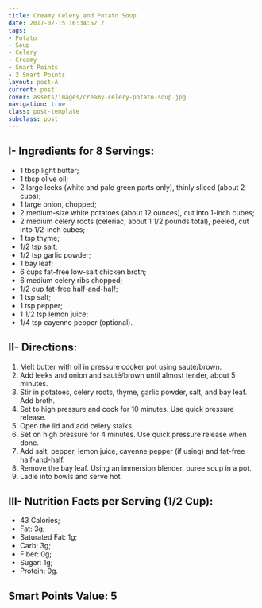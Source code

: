 ```yaml
---
title: Creamy Celery and Potato Soup
date: 2017-02-15 16:34:52 Z
tags:
- Potato
- Soup
- Celery
- Creamy
- Smart Points
- 2 Smart Points
layout: post-A
current: post
cover: assets/images/creamy-celery-potato-soup.jpg
navigation: true
class: post-template
subclass: post
---
```


## I- Ingredients for 8 Servings:
* 1 tbsp light butter;
* 1 tbsp olive oil;
* 2 large leeks (white and pale green parts only), thinly sliced (about 2 cups);
* 1 large onion, chopped;
* 2 medium-size white potatoes (about 12 ounces), cut into 1-inch cubes;
* 2 medium celery roots (celeriac; about 1 1/2 pounds total), peeled, cut into 1/2-inch cubes;
* 1 tsp thyme;
* 1/2 tsp salt;
* 1/2 tsp garlic powder;
* 1 bay leaf;
* 6 cups fat-free low-salt chicken broth;
* 6 medium celery ribs chopped;
* 1/2 cup fat-free half-and-half;
* 1 tsp salt;
* 1 tsp pepper;
* 1 1/2 tsp lemon juice;
* 1/4 tsp cayenne pepper (optional).

## II- Directions:
1. Melt butter with oil in pressure cooker pot using sauté/brown.
1. Add leeks and onion and sauté/brown until almost tender, about 5 minutes.
1. Stir in potatoes, celery roots, thyme, garlic powder, salt, and bay leaf. Add broth.
1. Set to high pressure and cook for 10 minutes. Use quick pressure release.
1. Open the lid and add celery stalks.
1. Set on high pressure for 4 minutes. Use quick pressure release when done.
1. Add salt, pepper, lemon juice, cayenne pepper (if using) and fat-free half-and-half.
1. Remove the bay leaf. Using an immersion blender, puree soup in a pot.
1. Ladle into bowls and serve hot.

## III- Nutrition Facts per Serving (1/2 Cup):
* 43 Calories;
* Fat: 3g;
* Saturated Fat: 1g;
* Carb: 3g;
* Fiber: 0g;
* Sugar: 1g;
* Protein: 0g.

## Smart Points Value: 5
